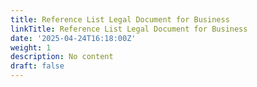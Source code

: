 ```yaml
---
title: Reference List Legal Document for Business
linkTitle: Reference List Legal Document for Business
date: '2025-04-24T16:18:00Z'
weight: 1
description: No content
draft: false
---
```



